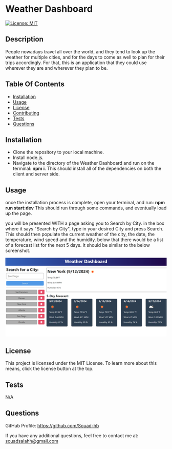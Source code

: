 # Weather Dashboard
  [![License: MIT](https://img.shields.io/badge/License-MIT-yellow.svg)](https://opensource.org/licenses/MIT)

## Description

People nowadays travel all over the world, and they tend to look up the weather for multiple cities, and for the days to come as well to plan for their trips accordingly. For that, this is an application that they could use wherever they are and wherever they plan to be.

## Table Of Contents

  - [Installation](#installation)
  - [Usage](#usage)
  - [License](#license)
  - [Contributing](#contributing)
  - [Tests](#tests)
  - [Questions](#questions)

## Installation

- Clone the repository to your local machine.
- Install node.js.
-   Navigate to the directory of the Weather Dashboard and run on the terminal: **npm i**. This should install all of the dependencies on both the client and server side. 

## Usage

once the installation process is complete, open your terminal, and run: **npm run start:dev** This should run through some commands, and eventually load up the page. 

you will be presented WITH a page asking  you to Search by City. in the box where it says "Search by City", type in your desired City and press Search. This should then populate the current weather of the city, the date, the  temperature, wind speed and the humidity. below that there would be a list of a forecast list for the next 5 days. It should be similar to the below screenshot. 

![alt text](assets/images/screenshot.png)

## License

This project is licensed under the MIT License. To learn more about this means, click the license button at the top.
  
## Tests

N/A

## Questions

GitHub Profile: https://github.com/Souad-hb

If you have any additional questions, feel free to contact me at: souadsalahh@gmail.com 
